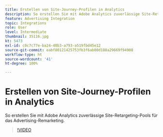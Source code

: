 ```yaml
---
title: Erstellen von Site-Journey-Profilen in Analytics
description: So erstellen Sie mit Adobe Analytics zuverlässige Site-Retargeting-Pools für das Advertising Cloud-Remarketing.
feature: Advertising Integration
topic: Integrations
role: User
level: Intermediate
thumbnail: 35116.jpg
kt: 5473
exl-id: c0c7c77e-ba24-48b3-a793-a519fbd45e12
source-git-commit: eabf80121425753fb3f6ab00d188a29669f94908
workflow-type: ht
source-wordcount: '41'
ht-degree: 100%

---
```


# Erstellen von Site-Journey-Profilen in Analytics

So erstellen Sie mit Adobe Analytics zuverlässige Site-Retargeting-Pools für das Advertising-Remarketing.

>[!VIDEO](https://video.tv.adobe.com/v/35116/?quality=12&learn=on)
